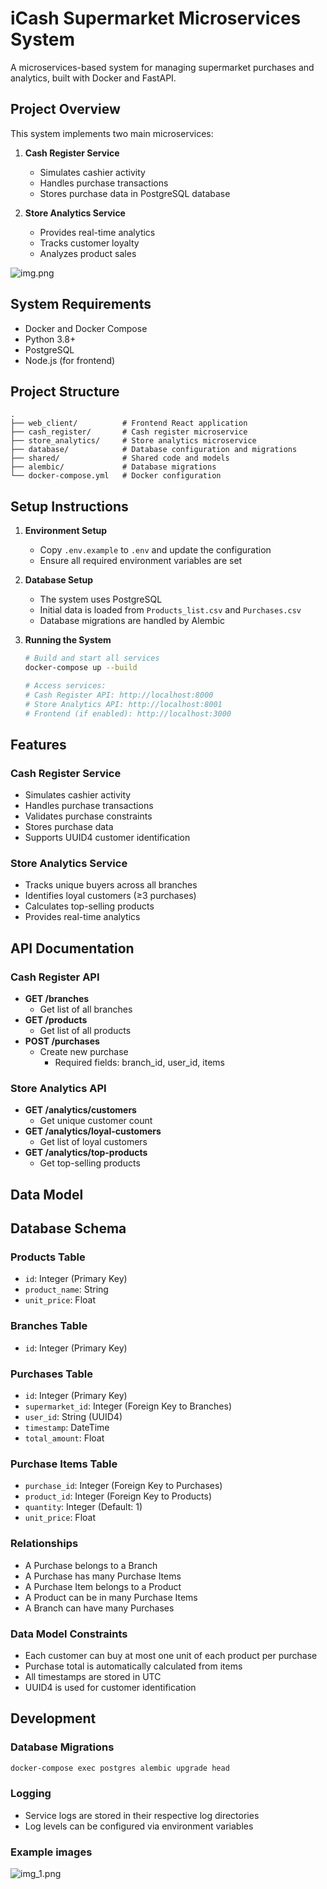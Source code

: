 # iCash Supermarket Microservices System

A microservices-based system for managing supermarket purchases and analytics, built with Docker and FastAPI.

## Project Overview

This system implements two main microservices:

1. **Cash Register Service**
    - Simulates cashier activity
    - Handles purchase transactions
    - Stores purchase data in PostgreSQL database

2. **Store Analytics Service**
    - Provides real-time analytics
    - Tracks customer loyalty
    - Analyzes product sales


![img.png](img.png)


## System Requirements

- Docker and Docker Compose
- Python 3.8+
- PostgreSQL
- Node.js (for frontend)

## Project Structure

```
.
├── web_client/          # Frontend React application
├── cash_register/       # Cash register microservice
├── store_analytics/     # Store analytics microservice
├── database/            # Database configuration and migrations
├── shared/              # Shared code and models
├── alembic/             # Database migrations
└── docker-compose.yml   # Docker configuration
```

## Setup Instructions

1. **Environment Setup**
    - Copy `.env.example` to `.env` and update the configuration
    - Ensure all required environment variables are set

2. **Database Setup**
    - The system uses PostgreSQL
    - Initial data is loaded from `Products_list.csv` and `Purchases.csv`
    - Database migrations are handled by Alembic

3. **Running the System**
   ```bash
   # Build and start all services
   docker-compose up --build
   
   # Access services:
   # Cash Register API: http://localhost:8000
   # Store Analytics API: http://localhost:8001
   # Frontend (if enabled): http://localhost:3000
   ```

## Features

### Cash Register Service

- Simulates cashier activity
- Handles purchase transactions
- Validates purchase constraints
- Stores purchase data
- Supports UUID4 customer identification

### Store Analytics Service

- Tracks unique buyers across all branches
- Identifies loyal customers (≥3 purchases)
- Calculates top-selling products
- Provides real-time analytics

## API Documentation

### Cash Register API

- **GET /branches**
    - Get list of all branches
- **GET /products**
    - Get list of all products
- **POST /purchases**
    - Create new purchase
        - Required fields: branch_id, user_id, items

### Store Analytics API

- **GET /analytics/customers**
    - Get unique customer count
- **GET /analytics/loyal-customers**
    - Get list of loyal customers
- **GET /analytics/top-products**
    - Get top-selling products

## Data Model

## Database Schema

### Products Table

- `id`: Integer (Primary Key)
- `product_name`: String
- `unit_price`: Float

### Branches Table

- `id`: Integer (Primary Key)

### Purchases Table

- `id`: Integer (Primary Key)
- `supermarket_id`: Integer (Foreign Key to Branches)
- `user_id`: String (UUID4)
- `timestamp`: DateTime
- `total_amount`: Float

### Purchase Items Table

- `purchase_id`: Integer (Foreign Key to Purchases)
- `product_id`: Integer (Foreign Key to Products)
- `quantity`: Integer (Default: 1)
- `unit_price`: Float

### Relationships

- A Purchase belongs to a Branch
- A Purchase has many Purchase Items
- A Purchase Item belongs to a Product
- A Product can be in many Purchase Items
- A Branch can have many Purchases

### Data Model Constraints

- Each customer can buy at most one unit of each product per purchase
- Purchase total is automatically calculated from items
- All timestamps are stored in UTC
- UUID4 is used for customer identification

## Development

### Database Migrations

```bash
docker-compose exec postgres alembic upgrade head
```

### Logging

- Service logs are stored in their respective log directories
- Log levels can be configured via environment variables

### Example images
![img_1.png](img_1.png)